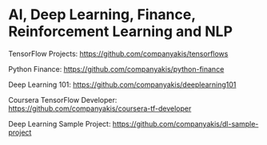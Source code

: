 # AI, Deep Learning, Finance, Reinforcement Learning and NLP

TensorFlow Projects:
https://github.com/companyakis/tensorflows

Python Finance:
https://github.com/companyakis/python-finance

Deep Learning 101:
https://github.com/companyakis/deeplearning101

Coursera TensorFlow Developer:
https://github.com/companyakis/coursera-tf-developer

Deep Learning Sample Project:
https://github.com/companyakis/dl-sample-project
